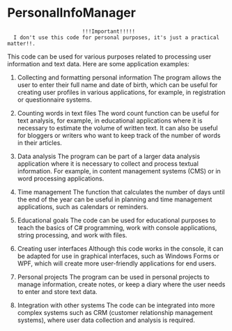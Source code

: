 # PersonalInfoManager
                            !!!Important!!!!!
      I don't use this code for personal purposes, it's just a practical matter!!.
                                   
This code can be used for various purposes related to processing user information and text data. Here are some application examples:

1. Collecting and formatting personal information
The program allows the user to enter their full name and date of birth, which can be useful for creating user profiles in various applications, for example, in registration or questionnaire systems.

2. Counting words in text files
The word count function can be useful for text analysis, for example, in educational applications where it is necessary to estimate the volume of written text. It can also be useful for bloggers or writers who want to keep track of the number of words in their articles.

3. Data analysis
The program can be part of a larger data analysis application where it is necessary to collect and process textual information. For example, in content management systems (CMS) or in word processing applications.

4. Time management
The function that calculates the number of days until the end of the year can be useful in planning and time management applications, such as calendars or reminders.
5. Educational goals
The code can be used for educational purposes to teach the basics of C# programming, work with console applications, string processing, and work with files.

6. Creating user interfaces
Although this code works in the console, it can be adapted for use in graphical interfaces, such as Windows Forms or WPF, which will create more user-friendly applications for end users.

7. Personal projects
The program can be used in personal projects to manage information, create notes, or keep a diary where the user needs to enter and store text data.

8. Integration with other systems
The code can be integrated into more complex systems such as CRM (customer relationship management systems), where user data collection and analysis is required.
